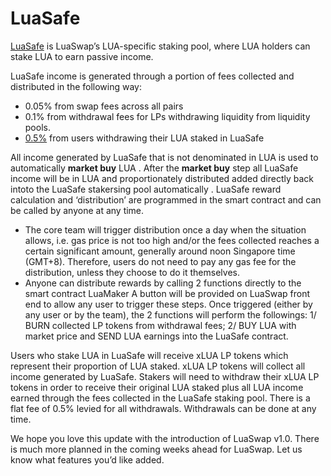 # LuaSafe

[LuaSafe](https://luaswap.org/#/Staking) is LuaSwap’s LUA-specific staking pool, where LUA holders can stake LUA to earn passive income.

LuaSafe income is generated through a portion of fees collected and distributed in the following way:

* 0.05% from swap fees across all pairs 
* 0.1% from withdrawal fees for LPs withdrawing liquidity from liquidity pools.
* [0.5%](https://snapshot.luaswap.org/#/luaswap/proposal/QmRheZC6Ap1u2myBkL3CAbKft6Lnw4oHvEDh1RDAuNK8iA) from users withdrawing their LUA staked in LuaSafe

All income generated by LuaSafe that is not denominated in LUA is used to automatically **market buy** LUA . After the **market buy** step all LuaSafe income will be in LUA and proportionately distributed added directly back intoto  the LuaSafe stakersing pool automatically . LuaSafe reward calculation and ‘distribution’ are programmed in the smart contract and can be called by anyone at any time.

* The core team will trigger distribution once a day when the situation allows, i.e. gas price is not too high and/or the fees collected reaches a certain significant amount, generally around noon Singapore time \(GMT+8\). Therefore, users do not need to pay any gas fee for the distribution, unless they choose to do it themselves.
* Anyone can distribute rewards by calling 2 functions directly to the smart contract LuaMaker A button will be provided on LuaSwap front end to allow any user to trigger these steps. Once triggered \(either by any user or by the team\), the 2 functions will perform  the followings:     1/ BURN collected LP tokens from withdrawal fees;    2/ BUY LUA with market price and SEND LUA earnings into the LuaSafe contract.

Users who stake LUA in LuaSafe will receive xLUA LP tokens which represent their proportion of LUA staked. xLUA LP tokens will collect all income generated by LuaSafe. Stakers will need to withdraw their xLUA LP tokens in order to receive their original LUA staked plus all LUA income earned through the fees collected in the LuaSafe staking pool. There is a flat fee of 0.5% levied for all withdrawals. Withdrawals can be done at any time.

We hope you love this update with the introduction of LuaSwap v1.0. There is much more planned in the coming weeks ahead for LuaSwap. Let us know what features you’d like added.

